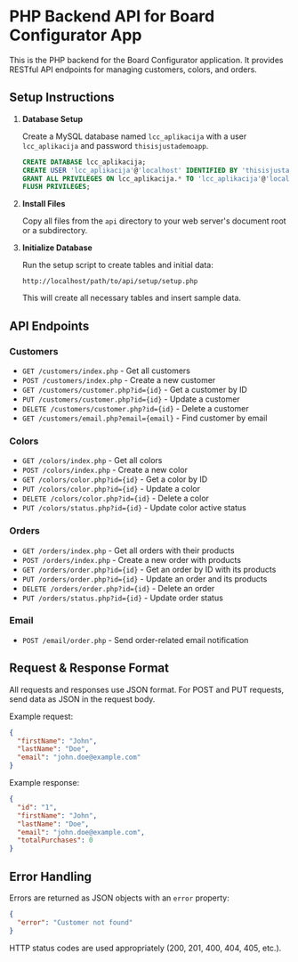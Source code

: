 
# PHP Backend API for Board Configurator App

This is the PHP backend for the Board Configurator application. It provides RESTful API endpoints for managing customers, colors, and orders.

## Setup Instructions

1. **Database Setup**

   Create a MySQL database named `lcc_aplikacija` with a user `lcc_aplikacija` and password `thisisjustademoapp`.

   ```sql
   CREATE DATABASE lcc_aplikacija;
   CREATE USER 'lcc_aplikacija'@'localhost' IDENTIFIED BY 'thisisjustademoapp';
   GRANT ALL PRIVILEGES ON lcc_aplikacija.* TO 'lcc_aplikacija'@'localhost';
   FLUSH PRIVILEGES;
   ```

2. **Install Files**

   Copy all files from the `api` directory to your web server's document root or a subdirectory.

3. **Initialize Database**

   Run the setup script to create tables and initial data:
   
   ```
   http://localhost/path/to/api/setup/setup.php
   ```

   This will create all necessary tables and insert sample data.

## API Endpoints

### Customers

- `GET /customers/index.php` - Get all customers
- `POST /customers/index.php` - Create a new customer
- `GET /customers/customer.php?id={id}` - Get a customer by ID
- `PUT /customers/customer.php?id={id}` - Update a customer
- `DELETE /customers/customer.php?id={id}` - Delete a customer
- `GET /customers/email.php?email={email}` - Find customer by email

### Colors

- `GET /colors/index.php` - Get all colors
- `POST /colors/index.php` - Create a new color
- `GET /colors/color.php?id={id}` - Get a color by ID
- `PUT /colors/color.php?id={id}` - Update a color
- `DELETE /colors/color.php?id={id}` - Delete a color
- `PUT /colors/status.php?id={id}` - Update color active status

### Orders

- `GET /orders/index.php` - Get all orders with their products
- `POST /orders/index.php` - Create a new order with products
- `GET /orders/order.php?id={id}` - Get an order by ID with its products
- `PUT /orders/order.php?id={id}` - Update an order and its products
- `DELETE /orders/order.php?id={id}` - Delete an order
- `PUT /orders/status.php?id={id}` - Update order status

### Email

- `POST /email/order.php` - Send order-related email notification

## Request & Response Format

All requests and responses use JSON format. For POST and PUT requests, send data as JSON in the request body.

Example request:

```json
{
  "firstName": "John",
  "lastName": "Doe",
  "email": "john.doe@example.com"
}
```

Example response:

```json
{
  "id": "1",
  "firstName": "John",
  "lastName": "Doe",
  "email": "john.doe@example.com",
  "totalPurchases": 0
}
```

## Error Handling

Errors are returned as JSON objects with an `error` property:

```json
{
  "error": "Customer not found"
}
```

HTTP status codes are used appropriately (200, 201, 400, 404, 405, etc.).
